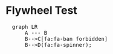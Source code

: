 
# Flywheel Test

<script type="module">
    import mermaid from 'https://cdn.jsdelivr.net/npm/mermaid@10/dist/mermaid.esm.min.mjs';
</script>

<pre class="mermaid">
  graph LR
      A --- B
      B-->C[fa:fa-ban forbidden]
      B-->D(fa:fa-spinner);
</pre>
